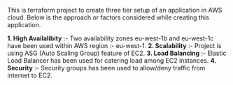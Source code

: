 This is terraform project to create three tier setup of an application in AWS cloud.
Below is the approach or factors considered while creating this application.

**1. High Availalibity** :- Two availability zones eu-west-1b and eu-west-1c have been used within AWS region :- eu-west-1.
**2. Scalability** :- Project is using ASG (Auto Scaling Group) feature of EC2.
**3. Load Balancing** :- Elastic Load Balancer has been used for catering load among EC2 instances.
**4. Security** :- Security groups has been used to allow/deny traffic from internet to EC2.
